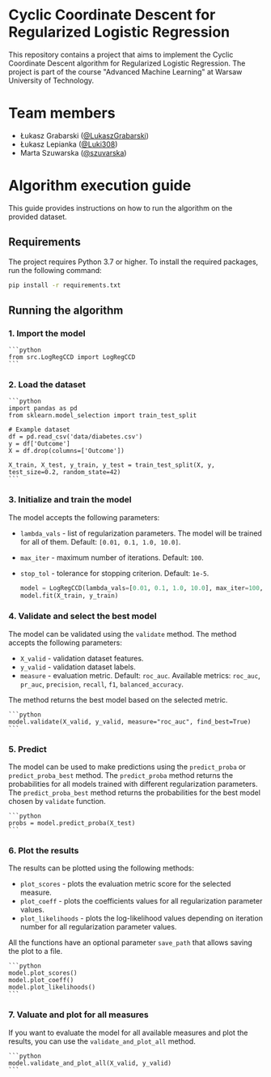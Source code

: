 #  Cyclic Coordinate Descent for Regularized Logistic Regression

This repository contains a project that aims to implement the Cyclic Coordinate Descent algorithm for Regularized Logistic Regression. The project is part of the course "Advanced Machine Learning" at Warsaw University of Technology.

# Team members
* Łukasz Grabarski ([@LukaszGrabarski](https://github.com/LukaszGrabarski))
* Łukasz Lepianka ([@Luki308](https://github.com/Luki308))
* Marta Szuwarska ([@szuvarska](https://github.com/szuvarska))

# Algorithm execution guide

This guide provides instructions on how to run the algorithm on the provided dataset.

## Requirements

The project requires Python 3.7 or higher. To install the required packages, run the following command:

```bash
pip install -r requirements.txt
```
## Running the algorithm

### 1. Import the model
    
    ```python
    from src.LogRegCCD import LogRegCCD
    ```

### 2. Load the dataset

    ```python
    import pandas as pd
    from sklearn.model_selection import train_test_split
    
    # Example dataset
    df = pd.read_csv('data/diabetes.csv')
    y = df['Outcome']
    X = df.drop(columns=['Outcome'])
    
    X_train, X_test, y_train, y_test = train_test_split(X, y, test_size=0.2, random_state=42)
    ```

### 3. Initialize and train the model

The model accepts the following parameters:
* `lambda_vals` - list of regularization parameters. The model will be trained for all of them. Default: `[0.01, 0.1, 1.0, 10.0]`.
* `max_iter` - maximum number of iterations. Default: `100`.
* `stop_tol` - tolerance for stopping criterion. Default: `1e-5`.


    ```python
    model = LogRegCCD(lambda_vals=[0.01, 0.1, 1.0, 10.0], max_iter=100, stop_tol=1e-5)
    model.fit(X_train, y_train)  
    ```

### 4. Validate and select the best model

The model can be validated using the `validate` method. The method accepts the following parameters:
* `X_valid` - validation dataset features.
* `y_valid` - validation dataset labels.
* `measure` - evaluation metric. Default: `roc_auc`. Available metrics: `roc_auc`, `pr_auc`, `precision`, `recall`, `f1`, `balanced_accuracy`.

The method returns the best model based on the selected metric.

    ```python
    model.validate(X_valid, y_valid, measure="roc_auc", find_best=True)
    ```

### 5. Predict

The model can be used to make predictions using the `predict_proba` or `predict_proba_best` method. The `predict_proba` method returns the probabilities for all models trained with different regularization parameters. The `predict_proba_best` method returns the probabilities for the best model chosen by `validate` function.

    ```python
    probs = model.predict_proba(X_test)
    ```

### 6. Plot the results

The results can be plotted using the following methods:
* `plot_scores` - plots the evaluation metric score for the selected measure.
* `plot_coeff` - plots the coefficients values for all regularization parameter values.
* `plot_likelihoods` - plots the log-likelihood values depending on iteration number for all regularization parameter values.

All the functions have an optional parameter `save_path` that allows saving the plot to a file.

    ```python
    model.plot_scores()
    model.plot_coeff()
    model.plot_likelihoods()
    ```

### 7. Valuate and plot for all measures

If you want to evaluate the model for all available measures and plot the results, you can use the `validate_and_plot_all` method.

    ```python
    model.validate_and_plot_all(X_valid, y_valid)
    ```